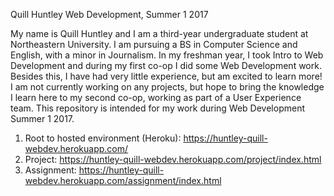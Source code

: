 Quill Huntley
Web Development, Summer 1 2017

My name is Quill Huntley and I am a third-year undergraduate student at Northeastern University. I am pursuing a BS in Computer Science and English, with a minor in Journalism. In my freshman year, I took Intro to Web Development and during my first co-op I did some Web Development work. Besides this, I have had very little experience, but am excited to learn more! I am not currently working on any projects, but hope to bring the knowledge I learn here to my second co-op, working as part of a User Experience team. This repository is intended for my work during Web Development Summer 1 2017.</p>

1. Root to hosted environment (Heroku): https://huntley-quill-webdev.herokuapp.com/
2. Project: https://huntley-quill-webdev.herokuapp.com/project/index.html
3. Assignment: https://huntley-quill-webdev.herokuapp.com/assignment/index.html



